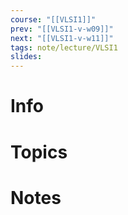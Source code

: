 ```yaml
---
course: "[[VLSI1]]"
prev: "[[VLSI1-v-w09]]"
next: "[[VLSI1-v-w11]]"
tags: note/lecture/VLSI1
slides:
---
```



# Info


# Topics


# Notes